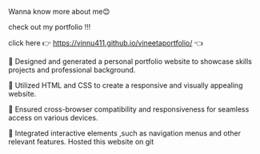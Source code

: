 Wanna know more about me😊

check out my portfolio !!!

click here  👉 https://vinnu411.github.io/vineetaportfolio/ 👈

 Designed and generated a personal portfolio website to showcase skills projects and professional
background. 

 Utilized HTML and CSS to create a responsive and visually appealing website.

 Ensured cross-browser compatibility and responsiveness for seamless access on various devices.

 Integrated interactive elements ,such as navigation menus and other relevant features.
Hosted this website on git
